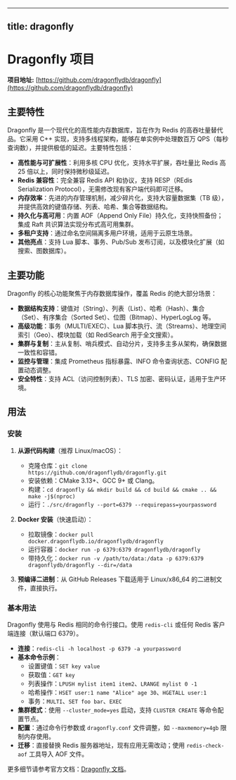 
---
title: dragonfly
---

# Dragonfly 项目

**项目地址:** [https://github.com/dragonflydb/dragonfly](https://github.com/dragonflydb/dragonfly)

## 主要特性
Dragonfly 是一个现代化的高性能内存数据库，旨在作为 Redis 的高吞吐量替代品。它采用 C++ 实现，支持多线程架构，能够在单实例中处理数百万 QPS（每秒查询数），并提供极低的延迟。主要特性包括：
- **高性能与可扩展性**：利用多核 CPU 优化，支持水平扩展，吞吐量比 Redis 高 25 倍以上，同时保持微秒级延迟。
- **Redis 兼容性**：完全兼容 Redis API 和协议，支持 RESP（REdis Serialization Protocol），无需修改现有客户端代码即可迁移。
- **内存效率**：先进的内存管理机制，减少碎片化，支持大容量数据集（TB 级），并提供高效的键值存储、列表、哈希、集合等数据结构。
- **持久化与高可用**：内置 AOF（Append Only File）持久化，支持快照备份；集成 Raft 共识算法实现分布式高可用集群。
- **多租户支持**：通过命名空间隔离多用户环境，适用于云原生场景。
- **其他亮点**：支持 Lua 脚本、事务、Pub/Sub 发布订阅，以及模块化扩展（如搜索、图数据库）。

## 主要功能
Dragonfly 的核心功能聚焦于内存数据库操作，覆盖 Redis 的绝大部分场景：
- **数据结构支持**：键值对（String）、列表（List）、哈希（Hash）、集合（Set）、有序集合（Sorted Set）、位图（Bitmap）、HyperLogLog 等。
- **高级功能**：事务（MULTI/EXEC）、Lua 脚本执行、流（Streams）、地理空间索引（Geo）、模块加载（如 RediSearch 用于全文搜索）。
- **集群与复制**：主从复制、哨兵模式、自动分片，支持多主多从架构，确保数据一致性和容错。
- **监控与管理**：集成 Prometheus 指标暴露、INFO 命令查询状态、CONFIG 配置动态调整。
- **安全特性**：支持 ACL（访问控制列表）、TLS 加密、密码认证，适用于生产环境。

## 用法
### 安装
1. **从源代码构建**（推荐 Linux/macOS）：
   - 克隆仓库：`git clone https://github.com/dragonflydb/dragonfly.git`
   - 安装依赖：CMake 3.13+、GCC 9+ 或 Clang。
   - 构建：`cd dragonfly && mkdir build && cd build && cmake .. && make -j$(nproc)`
   - 运行：`./src/dragonfly --port=6379 --requirepass=yourpassword`

2. **Docker 安装**（快速启动）：
   - 拉取镜像：`docker pull docker.dragonflydb.io/dragonflydb/dragonfly`
   - 运行容器：`docker run -p 6379:6379 dragonflydb/dragonfly`
   - 带持久化：`docker run -v /path/to/data:/data -p 6379:6379 dragonflydb/dragonfly --dir=/data`

3. **预编译二进制**：从 GitHub Releases 下载适用于 Linux/x86_64 的二进制文件，直接执行。

### 基本用法
Dragonfly 使用与 Redis 相同的命令行接口。使用 `redis-cli` 或任何 Redis 客户端连接（默认端口 6379）。

- **连接**：`redis-cli -h localhost -p 6379 -a yourpassword`
- **基本命令示例**：
  - 设置键值：`SET key value`
  - 获取值：`GET key`
  - 列表操作：`LPUSH mylist item1 item2`、`LRANGE mylist 0 -1`
  - 哈希操作：`HSET user:1 name "Alice" age 30`、`HGETALL user:1`
  - 事务：`MULTI`、`SET foo bar`、`EXEC`
- **集群模式**：使用 `--cluster_mode=yes` 启动，支持 `CLUSTER CREATE` 等命令配置节点。
- **配置**：通过命令行参数或 `dragonfly.conf` 文件调整，如 `--maxmemory=4gb` 限制内存使用。
- **迁移**：直接替换 Redis 服务器地址，现有应用无需改动；使用 `redis-check-aof` 工具导入 AOF 文件。

更多细节请参考官方文档：[Dragonfly 文档](https://www.dragonflydb.io/docs)。